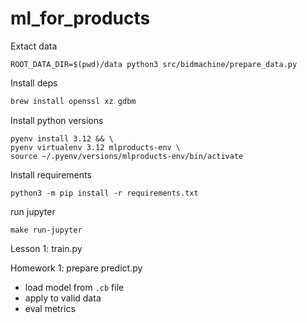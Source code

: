 # ml_for_products

Extact data

```shell
ROOT_DATA_DIR=$(pwd)/data python3 src/bidmachine/prepare_data.py
```

Install deps

```bash
brew install openssl xz gdbm
```

Install python versions

```
pyenv install 3.12 && \
pyenv virtualenv 3.12 mlproducts-env \
source ~/.pyenv/versions/mlproducts-env/bin/activate
```

Install requirements
```
python3 -m pip install -r requirements.txt
```

run jupyter
```
make run-jupyter
```

Lesson 1: train.py

Homework 1: prepare predict.py
* load model from `.cb` file
* apply to valid data
* eval metrics

```python

```



